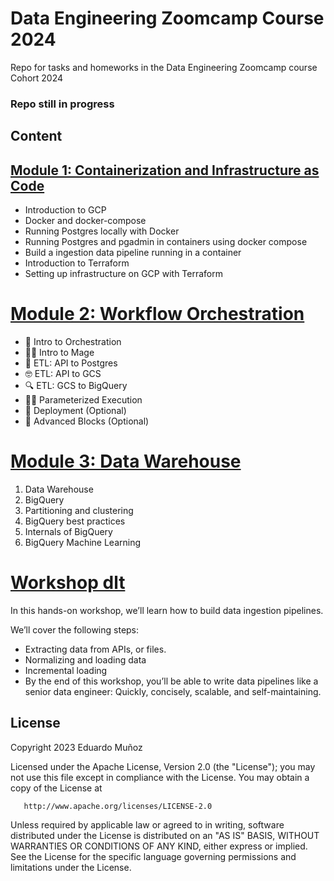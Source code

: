 # Data Engineering Zoomcamp Course 2024

Repo for tasks and homeworks in the Data Engineering Zoomcamp course Cohort 2024

### Repo still in progress

## Content

## [Module 1: Containerization and Infrastructure as Code](Module01/)

- Introduction to GCP
- Docker and docker-compose
- Running Postgres locally with Docker
- Running Postgres and pgadmin in containers using docker compose
- Build a ingestion data pipeline running in a container
- Introduction to Terraform
- Setting up infrastructure on GCP with Terraform

# [Module 2: Workflow Orchestration](Module02/)

- 📯 Intro to Orchestration
- 🧙‍♂️ Intro to Mage
- 🐘 ETL: API to Postgres
- 🤓 ETL: API to GCS
- 🔍 ETL: GCS to BigQuery
- 👨‍💻 Parameterized Execution
- 🤖 Deployment (Optional)
- 🧱 Advanced Blocks (Optional)


# [Module 3: Data Warehouse](Module03/)

1. Data Warehouse
2. BigQuery
3. Partitioning and clustering
4. BigQuery best practices
5. Internals of BigQuery
6. BigQuery Machine Learning

# [Workshop dlt](Workshop-dlt/)

​In this hands-on workshop, we’ll learn how to build data ingestion pipelines.

​We’ll cover the following steps:

- ​Extracting data from APIs, or files.
- ​Normalizing and loading data
- ​Incremental loading
- ​By the end of this workshop, you’ll be able to write data pipelines like a senior data engineer: Quickly, concisely, scalable, and self-maintaining.

## License

Copyright 2023 Eduardo Muñoz

   Licensed under the Apache License, Version 2.0 (the "License");
   you may not use this file except in compliance with the License.
   You may obtain a copy of the License at

       http://www.apache.org/licenses/LICENSE-2.0

   Unless required by applicable law or agreed to in writing, software
   distributed under the License is distributed on an "AS IS" BASIS,
   WITHOUT WARRANTIES OR CONDITIONS OF ANY KIND, either express or implied.
   See the License for the specific language governing permissions and
   limitations under the License.

